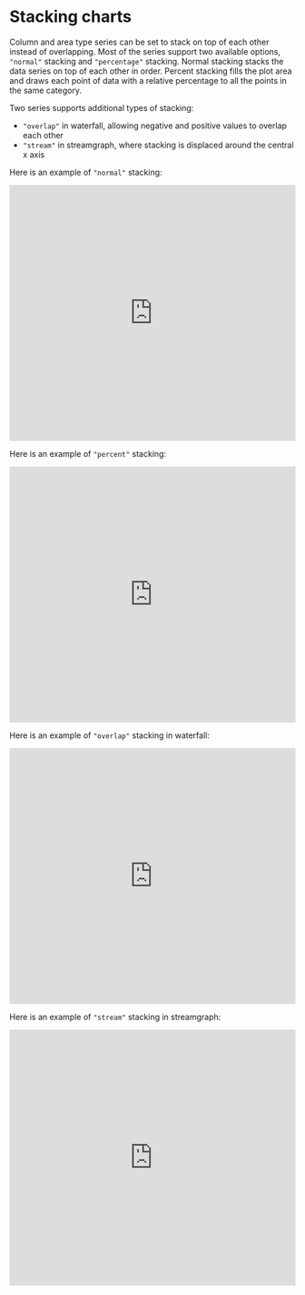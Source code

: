 # Stacking charts

Column and area type series can be set to stack on top of each other instead of overlapping. Most of the series support two available options, `"normal"` stacking and `"percentage"` stacking. Normal stacking stacks the data series on top of each other in order. Percent stacking fills the plot area and draws each point of data with a relative percentage to all the points in the same category.

Two series supports additional types of stacking:

-   `"overlap"` in waterfall, allowing negative and positive values to overlap each other
-   `"stream"` in streamgraph, where stacking is displaced around the central x axis

Here is an example of `"normal"` stacking:

<iframe style="width: 100%; height: 450px; border: none;" src=https://www.highcharts.com/samples/embed/highcharts/demo/area-stacked allow="fullscreen"></iframe>

Here is an example of `"percent"` stacking:

<iframe style="width: 100%; height: 450px; border: none;" src=https://www.highcharts.com/samples/embed/highcharts/demo/area-stacked-percent allow="fullscreen"></iframe>

Here is an example of `"overlap"` stacking in waterfall:

<iframe style="width: 100%; height: 450px; border: none;" src=https://www.highcharts.com/samples/embed/highcharts/plotoptions/series-waterfall-with-overlap-stacking allow="fullscreen"></iframe>

Here is an example of `"stream"` stacking in streamgraph:

<iframe style="width: 100%; height: 450px; border: none;" src=https://www.highcharts.com/samples/embed/highcharts/demo/streamgraph allow="fullscreen"></iframe>
